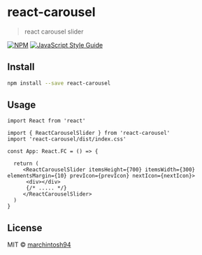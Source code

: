 # react-carousel

> react carousel slider

[![NPM](https://img.shields.io/npm/v/react-carousel.svg)](https://www.npmjs.com/package/react-carousel) [![JavaScript Style Guide](https://img.shields.io/badge/code_style-standard-brightgreen.svg)](https://standardjs.com)

## Install

```bash
npm install --save react-carousel
```

## Usage

```tsx
import React from 'react'

import { ReactCarouselSlider } from 'react-carousel'
import 'react-carousel/dist/index.css'

const App: React.FC = () => {

  return (
     <ReactCarouselSlider itemsHeight={700} itemsWidth={300} elementsMargin={10} prevIcon={prevIcon} nextIcon={nextIcon}>
      <div></div>
      {/* ..... */}
     </ReactCarouselSlider>
  )
}
```

## License

MIT © [marchintosh94](https://github.com/marchintosh94/)
